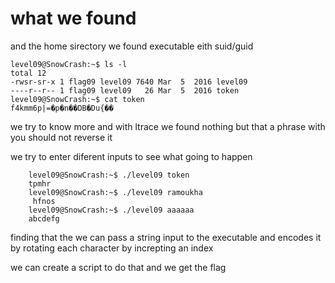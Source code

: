 # what we found

and the home sirectory we found executable eith suid/guid

    level09@SnowCrash:~$ ls -l
    total 12
    -rwsr-sr-x 1 flag09 level09 7640 Mar  5  2016 level09
    ----r--r-- 1 flag09 level09   26 Mar  5  2016 token
    level09@SnowCrash:~$ cat token
    f4kmm6p|=�p�n��DB�Du{��
we try to know more and with ltrace we found nothing but that a phrase with you should not reverse it 

we try to enter diferent inputs to see what going to happen 
        
        level09@SnowCrash:~$ ./level09 token
        tpmhr
        level09@SnowCrash:~$ ./level09 ramoukha
         hfnos
        level09@SnowCrash:~$ ./level09 aaaaaa
        abcdefg
finding that the we can pass a string input to the executable and encodes it by rotating each character by increpting an index 

we can create a script to do that and we get the flag
